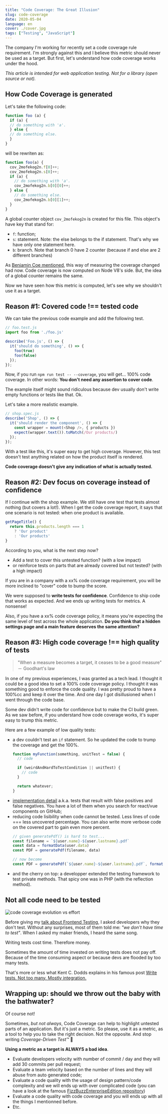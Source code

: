 ```yaml
---
title: "Code Coverage: The Great Illusion"
slug: code-coverage
date: 2020-05-04
language: en
cover: ./cover.jpg
tags: ["Testing", "JavaScript"]
---
```



The company I'm working for recently set a code coverage rule requirement. I'm strongly against this and I believe this metric should never be used as a target. But first, let's understand how code coverage works under the hood.

*This article is intended for web application testing. Not for a library (open source or not).*

## How Code Coverage is generated

Let's take the following code:

```js
function foo (a) {
  if (a) {
  // do something with 'a'.
  } else {
  // do something else.
  }
}
```

will be rewriten as:

```js
function foo(a) {
  cov_2mofekog2n.f[0]++;
  cov_2mofekog2n.s[0]++;
  if (a) {
    // do something with 'a'.
    cov_2mofekog2n.b[0][0]++;
  } else {
    // do something else.
    cov_2mofekog2n.b[0][1]++;
  }
}
```

A global counter object `cov_2mofekog2n` is created for this file. This object's have key that stand for:
* `f`: function;
* `s`: statement. Note: the else belongs to the if statement. That's why we have only one statement here.
* `b`: branch. Note that branch 0 have 2 counter (because if and else are 2 different branches)


As [Benjamin Coe mentioned](https://blog.npmjs.org/post/178487845610/rethinking-javascript-test-coverage), this way of measuring the coverage changed had now. Code coverage is now computed on Node V8's side. But, the idea of a global counter remains the same.

Now we have seen how this metric is computed, let's see why we shouldn't use it as a target.


## Reason #1: Covered code !== tested code

We can take the previous code example and add the following test.

```js
// foo.test.js
import foo from './foo.js'

describe('Foo.js', () => {
  it('should do something', () => {
    foo(true)
    foo(false)
  });
});
```

Now, if you run `npm run test -- --coverage`, you will get... 100% code coverage. In other words: **You don't need any assertion to cover code**. 

The example itself might sound ridiculous because dev usually don't write empty functions or tests like that. Ok. 

Let's take a more realistic example.

```js
// shop.spec.js
describe('Shop', () => {
  it('should render the component', () => {
    const wrapper = mount(<Shop />, { products })
    expect(wrapper.text()).toMatch(/Our products/)
  });
});
```

With a test like this, it's super easy to get high coverage. However, this test doesn't test anything related on how the product itself is rendered.

**Code coverage doesn't give any indication of what is actually tested.**


## Reason #2: Dev focus on coverage instead of confidence

If I continue with the shop example. We still have one test that tests almost nothing (but covers a lot!).
When I get the code coverage report, it says that one scenario is not tested: when one product is available.

```js
getPageTitle() {
  return this.products.length === 1
    ? 'Our product'
    : 'Our products'
}
```

According to you, what is the next step now?
* Add a test to cover this untested function? (with a low impact)
* or reinforce tests on parts that are already covered but not tested? (with a high impact)

If you are in a company with a xx% code coverage requirement, you will be more inclined to "cover" code to bump the score.

We were supposed to **write tests for confidence**. Confidence to ship code that works as expected. And we ends up writing tests for metrics. A nonsense!

Also, if you have a xx% code coverage policy, it means you're expecting the same level of test across the whole application. **Do you think that a hidden settings page and a main feature deserves the same attention?**

## Reason #3: High code coverage !== high quality of tests

> "When a measure becomes a target, it ceases to be a good measure"  
> － Goodhart's law

In one of my previous experiences, I was granted as a tech lead. I thought it could be a good idea to set a 100% code coverage policy. I thought it was something good to enforce the code quality. I was pretty proud to have a 100%cc and keep it over the time. And one day I got disillusioned when I went through the code base.

Some dev didn't write code for confidence but to make the CI build green. As we saw before, if you understand how code coverage works, it's super easy to trump this metric.

Here are a few example of low quality tests:

* a dev couldn't test an `if` statement. So he updated the code to trump the coverage and get the 100%.
  ```js
  function myFunction(something, unitTest = false) {
    // code

    if (weirdAndHardToTestCondition || unitTest) {
      // code
    }

    return whatever;
  }
  ```
* [implementation detail](/10-tips-write-better-tests#8---avoid-implementation-detail) a.k.a. tests that result with false positives and false negatives. You have a lot of them when you search for react/vue components on GitHub;
* reducing code lisibility when code cannot be tested. Less lines of code === less uncovered percentage. You can also write more verbose code on the covered part to gain even more percent.
  ```js
  // given generatePdf() is hard to test...
  const filename = `${user.name}-${user.lastname}.pdf`
  const data = formatData(user.data)
  const PDF = generatePdf(filename, data)
  
  // now become
  const PDF = generatePdf(`${user.name}-${user.lastname}.pdf`, formatData(user.data))
  ```
* and the cherry on top: a developper extended the testing framework to test private methods. That spicy one was in PHP (with the reflection method).


## Not all code need to be tested

![code coverage evolution vs effort](./effort.png)

Before giving my [talk about Frontend Testing](/speaking/#talks), I asked developers why they don't test. Without any surprises, most of them told me: *"we don't have time to test"*. When I asked my maker friends, I heard the same song.

Writing tests cost time. Therefore money.

Sometimes the amount of time invested on writing tests does not pay off. Because of the time consuming aspect or because devs are flooded by too many tests.

That's more or less what Kent C. Dodds explains in his famous post [Write tests. Not too many. Mostly integration.](https://kentcdodds.com/blog/write-tests)


## Wrapping up: should we throw out the baby with the bathwater?

Of course not!

Sometimes, *but not always*, Code Coverage can help to highlight untested parts of an application. But it's just a metric. So please, use it as a metric, as a tool to help you to take the right decision. Not the opposite. And stop writing *Coverage-Driven Test™️* 🙏

**Using a metric as a target is ALWAYS a bad idea**.
* Evaluate developers velocity with number of commit / day and they will add 30 commits per pull request;
* Evaluate a team velocity based on the number of lines and they will abuse from auto generated code;
* Evaluate a code quality with the usage of design pattern/code complexity and we will ends up with over complicated code (you can have a look at the famous [FizzBuzzEnterpriseEdition repository](https://github.com/EnterpriseQualityCoding/FizzBuzzEnterpriseEdition))
* Evaluate a code quality with code coverage and you will ends up with all the things I mentionned before.
* Etc.
